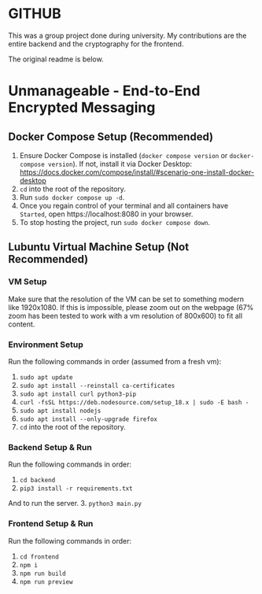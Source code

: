 # GITHUB 
This was a group project done during university. My contributions are the entire backend and the cryptography for the frontend.

The original readme is below.

# Unmanageable - End-to-End Encrypted Messaging

## Docker Compose Setup (Recommended)
1. Ensure Docker Compose is installed (`docker compose version` or `docker-compose version`). If not, install it via Docker Desktop: https://docs.docker.com/compose/install/#scenario-one-install-docker-desktop
2. `cd` into the root of the repository.
3. Run `sudo docker compose up -d`.
4. Once you regain control of your terminal and all containers have `Started`, open https://localhost:8080 in your browser.
5. To stop hosting the project, run `sudo docker compose down`.

## Lubuntu Virtual Machine Setup (Not Recommended)
### VM Setup
Make sure that the resolution of the VM can be set to something modern like 1920x1080.
If this is impossible, please zoom out on the webpage (67% zoom has been tested to work
with a vm resolution of 800x600) to fit all content.

### Environment Setup
Run the following commands in order (assumed from a fresh vm):
1. `sudo apt update`
2. `sudo apt install --reinstall ca-certificates`
3. `sudo apt install curl python3-pip`
4. `curl -fsSL https://deb.nodesource.com/setup_18.x | sudo -E bash -`
5. `sudo apt install nodejs`
6. `sudo apt install --only-upgrade firefox`
7. `cd` into the root of the repository.

### Backend Setup & Run
Run the following commands in order:
1. `cd backend`
2. `pip3 install -r requirements.txt`

And to run the server.
3. `python3 main.py`

### Frontend Setup & Run
Run the following commands in order:
1. `cd frontend`
2. `npm i`
3. `npm run build`
4. `npm run preview`
